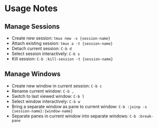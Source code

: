 # Usage Notes

## Manage Sessions

- Create new session: `tmux new -s {session-name}`
- Attach existing session: `tmux a -t {session-name}`
- Detach current session: `C-b d`
- Select session interactively: `C-b s`
- Kill session: `C-b :kill-session -t {session-name}`

## Manage Windows

- Create new window in current session: `C-b c`
- Rename current window: `C-b ,`
- Switch to last viewed window: `C-b l`
- Select window interactively: `C-b w`
- Bring a separate window as pane to current window: `C-b :joinp -s {session-name}:{window-name}`
- Separate panes in current window into separate windows: `C-b :break-pane`
